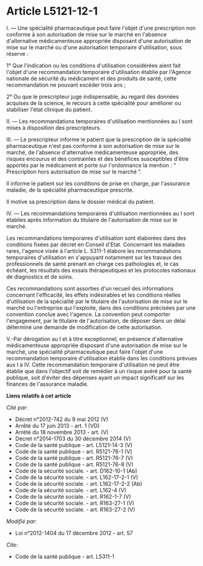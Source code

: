 # Article L5121-12-1

I. ― Une spécialité pharmaceutique peut faire l'objet d'une prescription non conforme à son autorisation de mise sur le
marché en l'absence d'alternative médicamenteuse appropriée disposant d'une autorisation de mise sur le marché ou d'une
autorisation temporaire d'utilisation, sous réserve : 

1° Que l'indication ou les conditions d'utilisation considérées aient fait l'objet d'une recommandation temporaire
d'utilisation établie par l'Agence nationale de sécurité du médicament et des produits de santé, cette recommandation ne
pouvant excéder trois ans ; 

2° Ou que le prescripteur juge indispensable, au regard des données acquises de la science, le recours à cette spécialité
pour améliorer ou stabiliser l'état clinique du patient. 

II. ― Les recommandations temporaires d'utilisation mentionnées au I sont mises à disposition des prescripteurs. 

III. ― Le prescripteur informe le patient que la prescription de la spécialité pharmaceutique n'est pas conforme à son
autorisation de mise sur le marché, de l'absence d'alternative médicamenteuse appropriée, des risques encourus et des
contraintes et des bénéfices susceptibles d'être apportés par le médicament et porte sur l'ordonnance la mention : "
Prescription hors autorisation de mise sur le marché ”. 

Il informe le patient sur les conditions de prise en charge, par l'assurance maladie, de la spécialité pharmaceutique
prescrite. 

Il motive sa prescription dans le dossier médical du patient. 

IV. ― Les recommandations temporaires d'utilisation mentionnées au I sont établies après information du titulaire de
l'autorisation de mise sur le marché. 

Les recommandations temporaires d'utilisation sont élaborées dans des conditions fixées par décret en Conseil d'Etat.
Concernant les maladies rares, l'agence visée à l'article L. 5311-1 élabore les recommandations temporaires d'utilisation en
s'appuyant notamment sur les travaux des professionnels de santé prenant en charge ces pathologies et, le cas échéant, les
résultats des essais thérapeutiques et les protocoles nationaux de diagnostics et de soins. 

Ces recommandations sont assorties d'un recueil des informations concernant l'efficacité, les effets indésirables et les
conditions réelles d'utilisation de la spécialité par le titulaire de l'autorisation de mise sur le marché ou l'entreprise
qui l'exploite, dans des conditions précisées par une convention conclue avec l'agence. La convention peut comporter
l'engagement, par le titulaire de l'autorisation, de déposer dans un délai déterminé une demande de modification de cette
autorisation. 

V.-Par dérogation au I et à titre exceptionnel, en présence d'alternative médicamenteuse appropriée disposant d'une
autorisation de mise sur le marché, une spécialité pharmaceutique peut faire l'objet d'une recommandation temporaire
d'utilisation établie dans les conditions prévues aux I à IV. Cette recommandation temporaire d'utilisation ne peut être
établie que dans l'objectif soit de remédier à un risque avéré pour la santé publique, soit d'éviter des dépenses ayant un
impact significatif sur les finances de l'assurance maladie.

**Liens relatifs à cet article**

_Cité par_:

  - Décret n°2012-742 du 9 mai 2012 (V)
  - Arrêté du 17 juin 2013 - art. 1 (VD)
  - Arrêté du 18 novembre 2013 - art. (V)
  - Décret n°2014-1703 du 30 décembre 2014 (V)
  - Code de la santé publique - art. L5121-14-3 (V)
  - Code de la santé publique - art. R5121-76-1 (V)
  - Code de la santé publique - art. R5121-76-7 (V)
  - Code de la santé publique - art. R5121-76-8 (V)
  - Code de la sécurité sociale. - art. D162-10-1 (Ab)
  - Code de la sécurité sociale. - art. L162-17-2-1 (V)
  - Code de la sécurité sociale. - art. L162-17-2-2 (Ab)
  - Code de la sécurité sociale. - art. L162-4 (V)
  - Code de la sécurité sociale. - art. R162-1-7 (V)
  - Code de la sécurité sociale. - art. R163-27-1 (V)
  - Code de la sécurité sociale. - art. R163-27-2 (V)

_Modifié par_:

  - Loi n°2012-1404 du 17 décembre 2012 - art. 57

_Cite_:

  - Code de la santé publique - art. L5311-1
